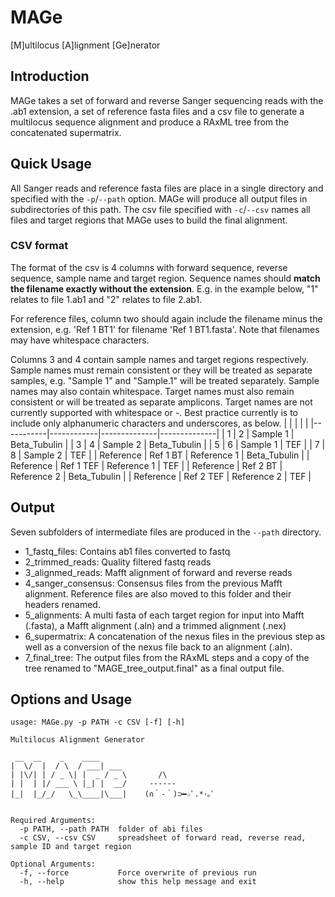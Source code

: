 # MAGe
[M]ultilocus [A]lignment [Ge]nerator

## Introduction
MAGe takes a set of forward and reverse Sanger sequencing reads with the .ab1 extension, a set of reference fasta files and a csv file to generate a multilocus sequence alignment and produce a RAxML tree from the concatenated supermatrix.

## Quick Usage
All Sanger reads and reference fasta files are place in a single directory and specified with the `-p`/`--path` option. MAGe will produce all output files in subdirectories of this path. The csv file specified with `-c`/`--csv` names all files and target regions that MAGe uses to build the final alignment.

### CSV format
The format of the csv is 4 columns with forward sequence, reverse sequence, sample name and target region. Sequence names should **match the filename exactly without the extension**. E.g. in the example below, "1" relates to file 1.ab1 and "2" relates to file 2.ab1.

For reference files, column two should again include the filename minus the extension, e.g. 'Ref 1 BT1' for filename 'Ref 1 BT1.fasta'. Note that filenames may have whitespace characters.

Columns 3 and 4 contain sample names and target regions respectively. Sample names must remain consistent or they will be treated as separate samples, e.g. "Sample 1" and "Sample.1" will be treated separately. Sample names may also contain whitespace. Target names must also remain consistent or will be treated as separate amplicons. Target names are not currently supported with whitespace or -. Best practice currently is to include only alphanumeric characters and underscores, as below.
|           |            |              |              |
|-----------|------------|--------------|--------------|
| 1         | 2          | Sample 1     | Beta_Tubulin |
| 3         | 4          | Sample 2     | Beta_Tubulin |
| 5         | 6          | Sample 1     | TEF          |
| 7         | 8          | Sample 2     | TEF          |
| Reference | Ref 1 BT   | Reference 1  | Beta_Tubulin |
| Reference | Ref 1 TEF  | Reference 1  | TEF          |
| Reference | Ref 2 BT   | Reference 2  | Beta_Tubulin |
| Reference | Ref 2 TEF  | Reference 2  | TEF          |

## Output
Seven subfolders of intermediate files are produced in the `--path` directory.
- 1_fastq_files: Contains ab1 files converted to fastq
- 2_trimmed_reads: Quality filtered fastq reads
- 3_alignmed_reads: Mafft alignment of forward and reverse reads
- 4_sanger_consensus: Consensus files from the previous Mafft alignment. Reference files are also moved to this folder and their headers renamed.
- 5_alignments: A multi fasta of each target region for input into Mafft (.fasta), a Mafft alignment (.aln) and a trimmed alignment (.nex)
- 6_supermatrix: A concatenation of the nexus files in the previous step as well as a conversion of the nexus file back to an alignment (.aln).
- 7_final_tree: The output files from the RAxML steps and a copy of the tree renamed to "MAGE_tree_output.final" as a final output file.


## Options and Usage
```
usage: MAGe.py -p PATH -c CSV [-f] [-h]

Multilocus Alignment Generator

 __  __    _    ____
|  \/  |  / \  / ___| ___
| |\/| | / _ \| |  _ / _ \       /\
| |  | |/ ___ \ |_| |  __/     ------
|_|  |_/_/   \_\____|\___|    (∩｀-｀)⊃━☆ﾟ.*･｡ﾟ


Required Arguments:
  -p PATH, --path PATH  folder of abi files
  -c CSV, --csv CSV     spreadsheet of forward read, reverse read, sample ID and target region

Optional Arguments:
  -f, --force           Force overwrite of previous run
  -h, --help            show this help message and exit
```

